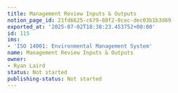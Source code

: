 ```yaml
---
title: Management Review Inputs & Outputs
notion_page_id: 21fd6625-c679-80f2-8cec-dec03b1b3d69
exported_at: '2025-07-02T18:38:23.453752+00:00'
id: 115
ims:
- 'ISO 14001: Environmental Management System'
name: Management Review Inputs & Outputs
owner:
- Ryan Laird
status: Not started
publishing-status: Not started
---
```


